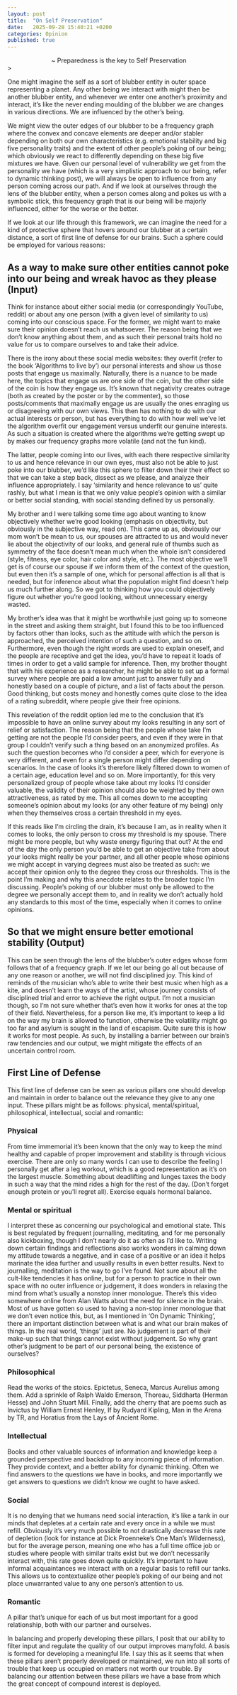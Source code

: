 ```yaml
---
layout: post
title:  "On Self Preservation"
date:   2025-09-28 15:40:21 +0200
categories: Opinion
published: true
---
```

 <center>~ Preparedness is the key to Self Preservation</center>>

One might imagine the self as a sort of blubber entity in outer space representing a planet. Any other being we interact with might then be another blubber entity, and whenever we enter one another’s proximity and interact, it’s like the never ending moulding of the blubber we are changes in various directions. We are influenced by the other’s being. 

We might view the outer edges of our blubber to be a frequency graph where the convex and concave elements are deeper and/or stabler depending on both our own characteristics (e.g. emotional stability and big five personality traits) and the extent of other people’s poking of our being; which obviously we react to differently depending on these big five mixtures we have. Given our personal level of vulnerability we get from the personality we have (which is a very simplistic approach to our being, refer to dynamic thinking post), we will always be open to influence from any person coming across our path. And if we look at ourselves through the lens of the blubber entity, when a person comes along and pokes us with a symbolic stick, this frequency graph that is our being will be majorly influenced, either for the worse or the better. 

If we look at our life through this framework, we can imagine the need for a kind of protective sphere that hovers around our blubber at a certain distance, a sort of first line of defense for our brains. Such a sphere could be employed for various reasons:

## As a way to make sure other entities cannot poke into our being and wreak havoc as they please (Input)

Think for instance about either social media (or correspondingly YouTube, reddit) or about any one person (with a given level of similarity to us) coming into our conscious space. For the former, we might want to make sure their opinion doesn’t reach us whatsoever. The reason being that we don’t know anything about them, and as such their personal traits hold no value for us to compare ourselves to and take their advice. 

There is the irony about these social media websites: they overfit (refer to the book ‘Algorithms to live by’) our personal interests and show us those posts that engage us maximally. Naturally, there is a nuance to be made here, the topics that engage us are one side of the coin, but the other side of the coin is how they engage us. It’s known that negativity creates outrage (both as created by the poster or by the commenter), so those posts/comments that maximally engage us are usually the ones enraging us or disagreeing with our own views. This then has nothing to do with our actual interests or person, but has everything to do with how well we’ve let the algorithm overfit our engagement versus underfit our genuine interests. As such a situation is created where the algorithms we’re getting swept up by makes our frequency graphs more volatile (and not the fun kind). 

The latter, people coming into our lives, with each there respective similarity to us and hence relevance in our own eyes, must also not be able to just poke into our blubber, we’d like this sphere to filter down their their effect so that we can take a step back, dissect as we please, and analyze their influence appropriately. I say ‘similarity and hence relevance to us’ quite rashly, but what I mean is that we only value people’s opinion with a similar or better social standing, with social standing defined by us personally. 

My brother and I were talking some time ago about wanting to know objectively whether we’re good looking (emphasis on objectivity, but obviously in the subjective way, read on). This came up as, obviously our mom won’t be mean to us, our spouses are attracted to us and would never lie about the objectivity of our looks, and general rule of thumbs such as symmetry of the face doesn’t mean much when the whole isn’t considered (style, fitness, eye color, hair color and style, etc.). The most objective we’ll get is of course our spouse if we inform them of the context of the question, but even then it’s a sample of one, which for personal affection is all that is needed, but for inference about what the population might find doesn’t help us much further along. So we got to thinking how you could objectively figure out whether you’re good looking, without unnecessary energy wasted. 

My brother’s idea was that it might be worthwhile just going up to someone in the street and asking them straight, but I found this to be too influenced by factors other than looks, such as the attitude with which the person is approached, the perceived intention of such a question, and so on. Furthermore, even though the right words are used to explain oneself, and the people are receptive and get the idea, you’d have to repeat it loads of times in order to get a valid sample for inference. Then, my brother thought that with his experience as a researcher, he might be able to set up a formal survey where people are paid a low amount just to answer fully and honestly based on a couple of picture, and a list of facts about the person. Good thinking, but costs money and honestly comes quite close to the idea of a rating subreddit, where people give their free opinions. 

This revelation of the reddit option led me to the conclusion that it’s impossible to have an online survey about my looks resulting in any sort of relief or satisfaction. The reason being that the people whose take I’m getting are not the people I’d consider peers, and even if they were in that group I couldn’t verify such a thing based on an anonymized profiles. As such the question becomes who I’d consider a peer, which for everyone is very different, and even for a single person might differ depending on scenarios. In the case of looks it’s therefore likely filtered down to women of a certain age, education level and so on. More importantly, for this very personalized group of people whose take about my looks I’d consider valuable, the validity of their opinion should also be weighted by their own attractiveness, as rated by me. This all comes down to me accepting someone’s opinion about my looks (or any other feature of my being) only when they themselves cross a certain threshold in my eyes. 

If this reads like I’m circling the drain, it’s because I am, as in reality when it comes to looks, the only person to cross my threshold is my spouse. There might be more people, but why waste energy figuring that out? At the end of the day the only person you’d be able to get an objective take from about your looks might really be your partner, and all other people whose opinions we might accept in varying degrees must also be treated as such: we accept their opinion only to the degree they cross our thresholds. This is the point I’m making and why this anecdote relates to the broader topic I’m discussing. People’s poking of our blubber must only be allowed to the degree we personally accept them to, and in reality we don’t actually hold any standards to this most of the time, especially when it comes to online opinions.

## So that we might ensure better emotional stability (Output)
This can be seen through the lens of the blubber’s outer edges whose form follows that of a frequency graph. If we let our being go all out because of any one reason or another, we will not find disciplined joy. This kind of reminds of the musician who’s able to write their best music when high as a kite, and doesn’t learn the ways of the artist, whose journey consists of disciplined trial and error to achieve the right output. I’m not a musician though, so I’m not sure whether that’s even how it works for ones at the top of their field. Nevertheless, for a person like me, it’s important to keep a lid on the way my brain is allowed to function, otherwise the volatility might go too far and asylum is sought in the land of escapism. Quite sure this is how it works for most people. As such, by installing a barrier between our brain’s raw tendencies and our output, we might mitigate the effects of an uncertain control room.


## First Line of Defense
This first line of defense can be seen as various pillars one should develop and maintain in order to balance out the relevance they give to any one input. These pillars might be as follows: physical, mental/spiritual, philosophical, intellectual, social and romantic: 

### Physical
 From time immemorial it’s been known that the only way to keep the mind healthy and capable of proper improvement and stability is through vicious exercise. There are only so many words I can use to describe the feeling I personally get after a leg workout, which is a good representation as it’s on the largest muscle. Something about deadlifting and lunges taxes the body in such a way that the mind rides a high for the rest of the day. (Don’t forget enough protein or you’ll regret all). Exercise equals hormonal balance.

### Mental or spiritual
 I interpret these as concerning our psychological and emotional state. This is best regulated by frequent journalling, meditating, and for me personally also kickboxing, though I don’t nearly do it as often as I’d like to. Writing down certain findings and reflections also works wonders in calming down my attitude towards a negative, and in case of a positive or an idea it helps marinate the idea further and usually results in even better results. Next to journalling, meditation is the way to go I’ve found. Not sure about all the cult-like tendencies it has online, but for a person to practice in their own space with no outer influence or judgement, it does wonders in relaxing the mind from what’s usually a nonstop inner monologue. There’s this video somewhere online from Alan Watts about the need for silence in the brain. Most of us have gotten so used to having a non-stop inner monologue that we don’t even notice this, but, as I mentioned in ‘On Dynamic Thinking’, there an important distinction between what is and what our brain makes of things. In the real world, ‘things’ just are. No judgement is part of their make-up such that things cannot exist without judgement. So why grant other’s judgment to be part of our personal being, the existence of ourselves?

### Philosophical
 Read the works of the stoics. Epictetus, Seneca, Marcus Aurelius among them. Add a sprinkle of Ralph Waldo Emerson, Thoreau, Siddharta (Herman Hesse) and John Stuart Mill. Finally, add the cherry that are poems such as Invictus by William Ernest Henley, If by Rudyard Kipling, Man in the Arena by TR, and Horatius from the Lays of Ancient Rome.

### Intellectual
 Books and other valuable sources of information and knowledge keep a grounded perspective and backdrop to any incoming piece of information. They provide context, and a better ability for dynamic thinking. Often we find answers to the questions we have in books, and more importantly we get answers to questions we didn’t know we ought to have asked. 

### Social 
 It is no denying that we humans need social interaction, it’s like a tank in our minds that depletes at a certain rate and every once in a while we must refill. Obviously it’s very much possible to not drastically decrease this rate of depletion (look for instance at Dick Proenneke’s One Man’s Wilderness), but for the average person, meaning one who has a full time office job or studies where people with similar traits exist but we don’t necessarily interact with, this rate goes down quite quickly. It’s important to have informal acquaintances we interact with on a regular basis to refill our tanks. This allows us to contextualize other people’s poking of our being and not place unwarranted value to any one person’s attention to us. 

### Romantic
 A pillar that’s unique for each of us but most important for a good relationship, both with our partner and ourselves.


In balancing and properly developing these pillars, I posit that our ability to filter input and regulate the quality of our output improves manyfold. A basis is formed for developing a meaningful life. I say this as it seems that when these pillars aren’t properly developed or maintained, we run into all sorts of trouble that keep us occupied on matters not worth our trouble. By balancing our attention between these pillars we have a base from which the great concept of compound interest is deployed. 